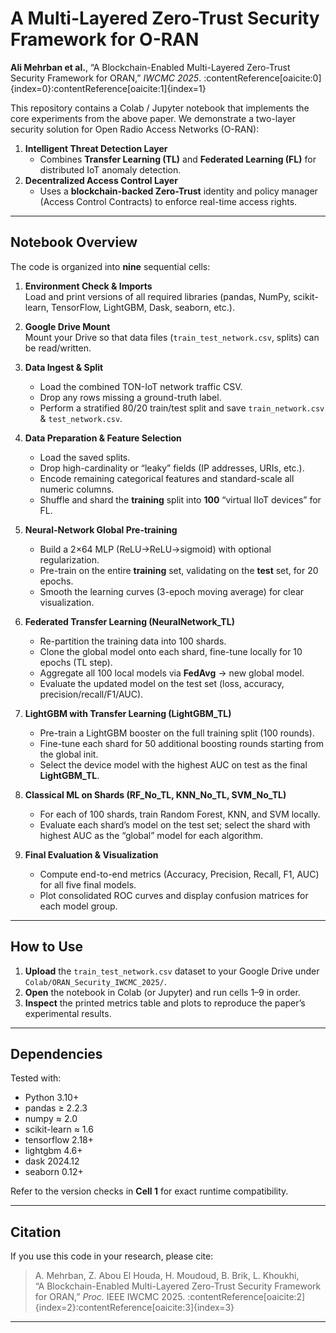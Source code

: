 # A Multi-Layered Zero-Trust Security Framework for O-RAN  
**Ali Mehrban et al.**, “A Blockchain-Enabled Multi-Layered Zero-Trust Security Framework for ORAN,” *IWCMC 2025*. :contentReference[oaicite:0]{index=0}:contentReference[oaicite:1]{index=1}

This repository contains a Colab / Jupyter notebook that implements the core experiments from the above paper. We demonstrate a two-layer security solution for Open Radio Access Networks (O-RAN):

1. **Intelligent Threat Detection Layer**  
   - Combines **Transfer Learning (TL)** and **Federated Learning (FL)** for distributed IoT anomaly detection.
2. **Decentralized Access Control Layer**  
   - Uses a **blockchain-backed Zero-Trust** identity and policy manager (Access Control Contracts) to enforce real-time access rights.

---

## Notebook Overview

The code is organized into **nine** sequential cells:

1. **Environment Check & Imports**  
   Load and print versions of all required libraries (pandas, NumPy, scikit-learn, TensorFlow, LightGBM, Dask, seaborn, etc.).

2. **Google Drive Mount**  
   Mount your Drive so that data files (`train_test_network.csv`, splits) can be read/written.

3. **Data Ingest & Split**  
   - Load the combined TON-IoT network traffic CSV.  
   - Drop any rows missing a ground-truth label.  
   - Perform a stratified 80/20 train/test split and save `train_network.csv` & `test_network.csv`.

4. **Data Preparation & Feature Selection**  
   - Load the saved splits.  
   - Drop high-cardinality or “leaky” fields (IP addresses, URIs, etc.).  
   - Encode remaining categorical features and standard-scale all numeric columns.  
   - Shuffle and shard the **training** split into **100** “virtual IIoT devices” for FL.

5. **Neural-Network Global Pre-training**  
   - Build a 2×64 MLP (ReLU→ReLU→sigmoid) with optional regularization.  
   - Pre-train on the entire **training** set, validating on the **test** set, for 20 epochs.  
   - Smooth the learning curves (3-epoch moving average) for clear visualization.

6. **Federated Transfer Learning (NeuralNetwork_TL)**  
   - Re-partition the training data into 100 shards.  
   - Clone the global model onto each shard, fine-tune locally for 10 epochs (TL step).  
   - Aggregate all 100 local models via **FedAvg** → new global model.  
   - Evaluate the updated model on the test set (loss, accuracy, precision/recall/F1/AUC).

7. **LightGBM with Transfer Learning (LightGBM_TL)**  
   - Pre-train a LightGBM booster on the full training split (100 rounds).  
   - Fine-tune each shard for 50 additional boosting rounds starting from the global init.  
   - Select the device model with the highest AUC on test as the final **LightGBM_TL**.

8. **Classical ML on Shards (RF_No_TL, KNN_No_TL, SVM_No_TL)**  
   - For each of 100 shards, train Random Forest, KNN, and SVM locally.  
   - Evaluate each shard’s model on the test set; select the shard with highest AUC as the “global” model for each algorithm.

9. **Final Evaluation & Visualization**  
   - Compute end-to-end metrics (Accuracy, Precision, Recall, F1, AUC) for all five final models.  
   - Plot consolidated ROC curves and display confusion matrices for each model group.

---

## How to Use

1. **Upload** the `train_test_network.csv` dataset to your Google Drive under `Colab/ORAN_Security_IWCMC_2025/`.  
2. **Open** the notebook in Colab (or Jupyter) and run cells 1–9 in order.  
3. **Inspect** the printed metrics table and plots to reproduce the paper’s experimental results.

---

## Dependencies

Tested with:

- Python 3.10+
- pandas ≥ 2.2.3  
- numpy ≈ 2.0  
- scikit-learn ≈ 1.6  
- tensorflow 2.18+  
- lightgbm 4.6+  
- dask 2024.12  
- seaborn 0.12+

Refer to the version checks in **Cell 1** for exact runtime compatibility.

---

## Citation

If you use this code in your research, please cite:

> A. Mehrban, Z. Abou El Houda, H. Moudoud, B. Brik, L. Khoukhi,  
> “A Blockchain-Enabled Multi-Layered Zero-Trust Security Framework for ORAN,” *Proc.* IEEE IWCMC 2025. :contentReference[oaicite:2]{index=2}:contentReference[oaicite:3]{index=3}

---
